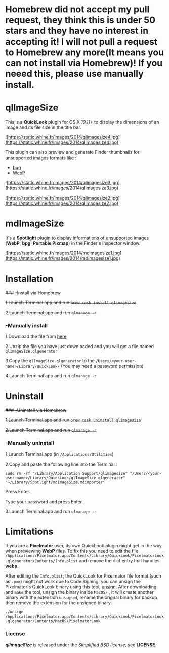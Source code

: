 # Homebrew did not accept my pull request, they think this is under 50 stars and they have no interest in accepting it! I will not pull a request to Homebrew any more(It means you can not install via Homebrew)! If you neeed this, please use manually install.


# qlImageSize

This is a **QuickLook** plugin for OS X *10.11+* to display the dimensions of an image and its file size in the title bar.

![https://static.whine.fr/images/2014/qlimagesize4.jpg](https://static.whine.fr/images/2014/qlimagesize4.jpg)

This plugin can also preview and generate Finder thumbnails for unsupported images formats like :

- [bpg](http://bellard.org/bpg/ "bpg")
- [WebP](https://developers.google.com/speed/webp/ "WebP")

![https://static.whine.fr/images/2014/qlimagesize3.jpg](https://static.whine.fr/images/2014/qlimagesize3.jpg)

![https://static.whine.fr/images/2014/qlimagesize2.jpg](https://static.whine.fr/images/2014/qlimagesize2.jpg)


# mdImageSize

It's a **Spotlight** plugin to display informations of unsupported images (**WebP**, **bpg**, **Portable Pixmap**) in the Finder's inspector window.

![https://static.whine.fr/images/2014/mdimagesize1.jpg](https://static.whine.fr/images/2014/mdimagesize1.jpg)


# Installation

~~### -Install via Homebrew~~

 ~~1.Launch Terminal.app and run `brew cask install qlimagesize`~~
 
 ~~2.Launch Terminal.app and run `qlmanage -r`~~ 

### -Manually install 

 1.Download the file from [here](https://github.com/L1cardo/qlImageSize/releases)

 2.Unzip the file you have just downloaded and you will get a file named `qlImageSize.qlgenerator`

 3.Copy the `qlImageSize.qlgenerator` to the `/Users/⁨<your-user-name>⁨/Library/QuickLook⁩/` (You may need a password permission)

 4.Launch Terminal.app and run `qlmanage -r`


# Uninstall

~~### -Uninstall via Homebrew~~
 
 ~~1.Launch Terminal.app and run `brew cask uninstall qlimagesize`~~
 
 ~~2.Launch Terminal.app and run `qlmanage -r`~~
 
### -Manually uninstall

 1.Launch Terminal.app (in `/Applications/Utilities`)
     
 2.Copy and paste the following line into the Terminal :

 `sudo rm -rf "/Library/Application Support/qlimagesize" "/Users/⁨<your-user-name>/⁨Library/QuickLook⁩/qlImageSize.qlgenerator" "~/Library/Spotlight/mdImageSize.mdimporter"`
 
 Press Enter.
 
 Type your password and press Enter.
 
 3.Launch Terminal.app and run `qlmanage -r`


# Limitations

If you are a **Pixelmator** user, its own QuickLook plugin might get in the way when previewing **WebP** files. To fix this you need to edit the file `/Applications/Pixelmator.app/Contents/Library/QuickLook/PixelmatorLook.qlgenerator/Contents/Info.plist` and remove the dict entry that handles **webp**.

After editing the `Info.plist`, the QuickLook for Pixelmator file format (such as `.pxm`) might not work due to Code Signing, you can unsign the Pixelmator's QuickLook binary using this tool, [unsign](https://github.com/steakknife/unsign). After downloading and `make` the tool, unsign the binary inside `MacOS/` , it will create another binary with the extension `unsigned`, rename the orignal binary for backup then remove the extension for the unsigned binary.

`./unsign /Applications/Pixelmator.app/Contents/Library/QuickLook/PixelmatorLook.qlgenerator/Contents/MacOS/PixelmatorLook`

### License

***qlImageSize*** is released under the *Simplified BSD license*, see **LICENSE**.
